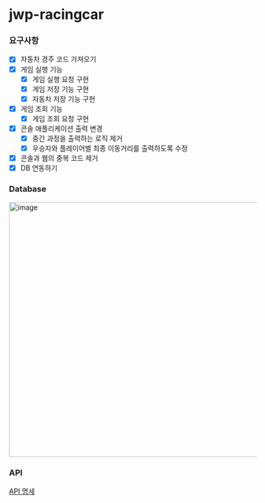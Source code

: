 # jwp-racingcar

### 요구사항

- [x] 자동차 경주 코드 가져오기
- [x] 게임 실행 기능
    - [x] 게임 실행 요청 구현
    - [x] 게임 저장 기능 구현
    - [x] 자동차 저장 기능 구현
- [x] 게임 조회 기능
    - [x] 게임 조회 요청 구현
- [x] 콘솔 애플리케이션 출력 변경
    - [x] 중간 과정을 출력하는 로직 제거
    - [x] 우승자와 플레이어별 최종 이동거리를 출력하도록 수정
- [x] 콘솔과 웹의 중복 코드 제거
- [x] DB 연동하기

### Database

<img width="517" alt="image" src="https://user-images.githubusercontent.com/58586537/232510797-0c0ea14f-4ce9-4d74-a997-1ecdc3175491.png">

### API

[API 명세](http-request.http)
